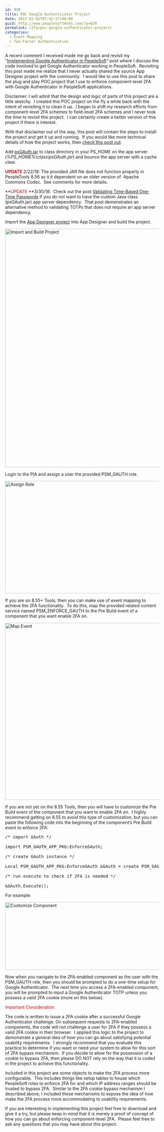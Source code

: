 ```yaml
---
id: 829
title: POC Google Authenticator Project
date: 2017-02-02T07:41:57+00:00
guid: http://www.peoplesoftmods.com/?p=829
permalink: /2fa/poc-google-authenticator-project/
categories:
  - Event Mapping
  - Two-Factor Authentication
---
```

A recent comment I received made me go back and revisit my “[Implementing Google Authenticator in PeopleSoft](http://www.peoplesoftmods.com/2fa/implementing-google-authenticator-in-peoplesoft/)” post where I discuss the code involved to get Google Authenticator working in PeopleSoft.  Revisiting this post made me realize that I never actually shared the source App Designer project with the community.  I would like to use this post to share the plug and play POC project that I use to enforce component-level 2FA with Google Authenticator in PeopleSoft applications.

<!--more-->

Disclaimer: I will admit that the design and logic of parts of this project are a little sketchy.  I created this POC project on the fly a while back with the intent of revisiting it to clean it up.  I began to shift my research efforts from component-level 2FA schemes to field-level 2FA schemes and I never took the time to revisit this project.  I can certainly create a better version of this project if there is interest.

With that disclaimer out of the way, this post will contain the steps to install the project and get it up and running.  If you would like more technical details of how the project works, then [check this post out](http://www.peoplesoftmods.com/2fa/implementing-google-authenticator-in-peoplesoft/).

Add [psGAuth.jar](http://www.peoplesoftmods.com/Development/psGAuth.jar) to class directory in your PS_HOME on the app server (_%PS_HOME%\class\psGAuth.jar_) and bounce the app server with a cache clear.

**<span style="color: #ff0000;">UPDATE</span>** 2/22/18: The provided JAR file does not function properly in PeopleTools 8.56 as it it dependent on an older version of  Apache Commons Codec.  See comments for more details.

**<span style="color: #ff0000;">UPDATE</span> **3/30/18:  Check out the post [Validating Time-Based One-Time Passwords](http://www.peoplesoftmods.com/2fa/validating-time-based-one-time-passwords/) if you do not want to have the custom Java class (psGAuth.jar) app server dependency.  That post demonstrates an alternative method to validating TOTPs that does not require an app server dependency.

Import the [App Designer project](http://www.peoplesoftmods.com/Development/PSM_GAUTH_POC.zip) into App Designer and build the project.

[<img class="alignnone size-full wp-image-830" src="http://www.peoplesoftmods.com/wp-content/uploads/2017/02/1_Import_Build_Project.png" alt="Import and Build Project" width="1039" height="779" srcset="http://www.peoplesoftmods.com/wp-content/uploads/2017/02/1_Import_Build_Project.png 1039w, http://www.peoplesoftmods.com/wp-content/uploads/2017/02/1_Import_Build_Project-300x225.png 300w, http://www.peoplesoftmods.com/wp-content/uploads/2017/02/1_Import_Build_Project-768x576.png 768w, http://www.peoplesoftmods.com/wp-content/uploads/2017/02/1_Import_Build_Project-1024x768.png 1024w, http://www.peoplesoftmods.com/wp-content/uploads/2017/02/1_Import_Build_Project-507x380.png 507w" sizes="(max-width: 1039px) 100vw, 1039px" />](http://www.peoplesoftmods.com/wp-content/uploads/2017/02/1_Import_Build_Project.png)

Login to the PIA and assign a user the provided PSM_GAUTH role.

[<img class="alignnone size-full wp-image-833" src="http://www.peoplesoftmods.com/wp-content/uploads/2017/02/2_Assign_Role.png" alt="Assign Role" width="1039" height="367" srcset="http://www.peoplesoftmods.com/wp-content/uploads/2017/02/2_Assign_Role.png 1039w, http://www.peoplesoftmods.com/wp-content/uploads/2017/02/2_Assign_Role-300x106.png 300w, http://www.peoplesoftmods.com/wp-content/uploads/2017/02/2_Assign_Role-768x271.png 768w, http://www.peoplesoftmods.com/wp-content/uploads/2017/02/2_Assign_Role-1024x362.png 1024w" sizes="(max-width: 1039px) 100vw, 1039px" />](http://www.peoplesoftmods.com/wp-content/uploads/2017/02/2_Assign_Role.png)

If you are on 8.55+ Tools, then you can make use of event mapping to achieve the 2FA functionality.  To do this, map the provided related content service named PSM\_ENFORCE\_GAUTH to the Pre Build event of a component that you want enable 2FA on.

[<img class="alignnone size-full wp-image-834" src="http://www.peoplesoftmods.com/wp-content/uploads/2017/02/3_Map_Event.png" alt="Map Event" width="1039" height="578" srcset="http://www.peoplesoftmods.com/wp-content/uploads/2017/02/3_Map_Event.png 1039w, http://www.peoplesoftmods.com/wp-content/uploads/2017/02/3_Map_Event-300x167.png 300w, http://www.peoplesoftmods.com/wp-content/uploads/2017/02/3_Map_Event-768x427.png 768w, http://www.peoplesoftmods.com/wp-content/uploads/2017/02/3_Map_Event-1024x570.png 1024w, http://www.peoplesoftmods.com/wp-content/uploads/2017/02/3_Map_Event-683x380.png 683w" sizes="(max-width: 1039px) 100vw, 1039px" />](http://www.peoplesoftmods.com/wp-content/uploads/2017/02/3_Map_Event.png)

If you are not yet on the 8.55 Tools, then you will have to customize the Pre Build event of the component that you want to enable 2FA on.  I highly recommend getting on 8.55 to avoid this type of customization, but you can paste the following code into the beginning of the component&#8217;s Pre Build event to enforce 2FA:

<pre>/* import GAuth */

import PSM_GAUTH_APP_PKG:EnforceGAuth;

/* create GAuth instance */

Local PSM_GAUTH_APP_PKG:EnforceGAuth &GAuth = create PSM_GAUTH_APP_PKG:EnforceGAuth();

/* run execute to check if 2FA is needed */

&GAuth.Execute();</pre>

For example:

[<img class="alignnone size-full wp-image-835" src="http://www.peoplesoftmods.com/wp-content/uploads/2017/02/4_Customize_Component.png" alt="Customize Component" width="830" height="221" srcset="http://www.peoplesoftmods.com/wp-content/uploads/2017/02/4_Customize_Component.png 830w, http://www.peoplesoftmods.com/wp-content/uploads/2017/02/4_Customize_Component-300x80.png 300w, http://www.peoplesoftmods.com/wp-content/uploads/2017/02/4_Customize_Component-768x204.png 768w" sizes="(max-width: 830px) 100vw, 830px" />](http://www.peoplesoftmods.com/wp-content/uploads/2017/02/4_Customize_Component.png)

Now when you navigate to the 2FA-enabled component as the user with the PSM_GAUTH role, then you should be prompted to do a one-time setup for Google Authenticator.  The next time you access a 2FA-enabled component, you will be prompted to input a Google Authenticator TOTP unless you possess a valid 2FA cookie (more on this below).

<span style="color: #ff0000;">Important Consideration:</span>

The code is written to issue a 2FA cookie after a successful Google Authenticator challenge. On subsequent requests to 2FA-enabled components, the code will not challenge a user for 2FA if they possess a valid 2FA cookie in their browser.  I applied this logic to the project to demonstrate a general idea of how you can go about satisfying potential usability requirements.  I strongly recommend that you evaluate this practice to determine if you want or need your system to allow for this sort of 2FA bypass mechanism.  If you decide to allow for the possession of a cookie to bypass 2FA, then please DO NOT rely on the way that it is coded in the project to achieve this functionality.

Included in this project are some objects to make the 2FA process more configurable.  This includes things like setup tables to house which PeopleSoft roles to enforce 2FA for and which IP address ranges should be trusted to bypass 2FA.  Similar to the 2FA cookie bypass mechanism I described above, I included these mechanisms to expose the idea of how make the 2FA process more accommodating to usability requirements.

If you are interesting in implementing this project feel free to download and give it a try, but please keep in mind that it is merely a proof of concept of how you can go about enforcing component-level 2FA.  Please feel free to ask any questions that you may have about this project.